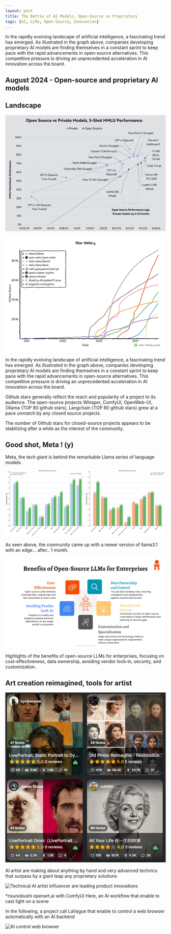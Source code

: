 ```yaml
---
layout: post
title: The Battle of AI Models, Open-Source vs Proprietary
tags: [AI, LLMs, Open-Source, Innovation]
---
```


In the rapidly evolving landscape of artificial intelligence, a fascinating trend has emerged. As illustrated in the graph above, companies developing proprietary AI models are finding themselves in a constant sprint to keep pace with the rapid advancements in open-source alternatives. This competitive pressure is driving an unprecedented acceleration in AI innovation across the board.

## August 2024 - Open-source and proprietary AI models

## Landscape

![Open-source and proprietary AI models](/images/open_source_vs_private_llm_20240418.png "The race for AI")


![Open-source wins - Ollama and langchain - Top 80 world](/images/star-history-2024821_opensource_repo.png "Open wins")

In the rapidly evolving landscape of artificial intelligence, a fascinating trend has emerged. As illustrated in the graph above, companies developing proprietary AI models are finding themselves in a constant sprint to keep pace with the rapid advancements in open-source alternatives. This competitive pressure is driving an unprecedented acceleration in AI innovation across the board.

Github stars generally reflect the reach and popularity of a project to its audience. The open-source projects Whisper, ComfyUI, OpenWeb-UI, Ollama (TOP 80 github stars), Langchain (TOP 80 github stars) grew at a pace unmatch by any closed source projects.

The number of Github stars for closed-source projects appears to be stabilizing after a while as the interest of the community.

## Good shot, Meta ! (y)

Meta, the tech giant is behind the remarkable Llama series of language models.

![Meta's Llama 3 vs other open-source models](/images/meta_llama31_vs_open.png "The open-source revolution continues")

As seen above, the community came up with a newer version of llama3.1 with an edge... after.. 1 month.

![The needs for open-source models](/images/benefits_opensource_llm.png "Why open source ?")

Highlights of the benefits of open-source LLMs for enterprises, focusing on cost-effectiveness, data ownership, avoiding vendor lock-in, security, and customization.

## Art creation reimagined, tools for artist

![Technical AI artist influencer are leading product innovations](/images/open_driven_innovations.png "Technical AI artist influencer")

AI artist are making about anything by hand and very advanced technics that surpass by a giant leap any proprietary solutions

![Technical AI artist influencer are leading product innovations](https://cdn.openart.ai/workflow_thumbnails/WACvQIFeIBBMDfy1tKuQ/webp_jA4zfMTx_1722253497692_raw.webp "Technical AI artist influencer")

*risunobushi openart.ai with ComfyUI
Here, an AI workflow that enable to cast light on a scene

In the following, a project call LaVague that enable to control a web browser automatically with an AI backend

![AI control web browser](https://github.com/lavague-ai/LaVague/raw/main/docs/assets/demo_agent_hf.gif "LaVague demo for browser")